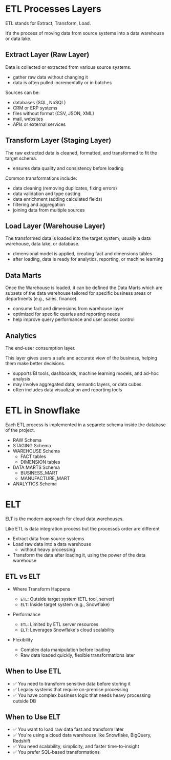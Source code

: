 # ETL Processes Layers

ETL stands for Extract, Transform, Load.

It’s the process of moving data from source systems into a data warehouse or data lake.

## Extract Layer (Raw Layer)

Data is collected or extracted from various source systems.

- gather raw data without changing it
- data is often pulled incrementally or in batches

Sources can be:

- databases (SQL, NoSQL)
- CRM or ERP systems
- files without format (CSV, JSON, XML)
- mail, websites
- APIs or external services

## Transform Layer (Staging Layer)

The raw extracted data is cleaned, formatted, and transformed to fit the target schema.

- ensures data quality and consistency before loading

Common transformations include:

- data cleaning (removing duplicates, fixing errors)
- data validation and type casting
- data enrichment (adding calculated fields)
- filtering and aggregation
- joining data from multiple sources

## Load Layer (Warehouse Layer)

The transformed data is loaded into the target system, usually a data warehouse, data lake, or database.

- dimensional model is applied, creating fact and dimensions tables
- after loading, data is ready for analytics, reporting, or machine learning

## Data Marts

Once the Warehouse is loaded, it can be defined the Data Marts which are subsets of the data warehouse tailored for specific business areas or departments (e.g., sales, finance).

- consume fact and dimensions from warehouse layer
- optimized for specific queries and reporting needs
- help improve query performance and user access control

## Analytics

The end-user consumption layer.

This layer gives users a safe and accurate view of the business, helping them make better decisions.

- supports BI tools, dashboards, machine learning models, and ad-hoc analysis
- may involve aggregated data, semantic layers, or data cubes
- often includes data visualization and reporting tools

# ETL in Snowflake

Each ETL process is implemented in a separete schema inside the database of the project.

- RAW Schema
- STAGING Schema
- WAREHOUSE Schema
  - FACT tables
  - DIMENSION tables
- DATA MARTS Schema
  - BUSINESS_MART
  - MANUFACTURE_MART
- ANALYTICS Schema

# ELT

ELT is the modern approach for cloud data warehouses.

Like ETL is data integration process but the processes order are different

- Extract data from source systems
- Load raw data into a data warehouse
  - without heavy processing
- Transform the data after loading it, using the power of the data warehouse

## ETL vs ELT

- Where Transform Happens

  - `ETL`: Outside target system (ETL tool, server)
  - `ELT`: Inside target system (e.g., Snowflake)

- Performance

  - `ETL`: Limited by ETL server resources
  - `ELT`: Leverages Snowflake's cloud scalability

- Flexibility
  - Complex data manipulation before loading
  - Raw data loaded quickly, flexible transformations later

## When to Use ETL

- ✅ You need to transform sensitive data before storing it
- ✅ Legacy systems that require on-premise processing
- ✅ You have complex business logic that needs heavy processing outside DB

## When to Use ELT

- ✅ You want to load raw data fast and transform later
- ✅ You're using a cloud data warehouse like Snowflake, BigQuery, Redshift
- ✅ You need scalability, simplicity, and faster time-to-insight
- ✅ You prefer SQL-based transformations
